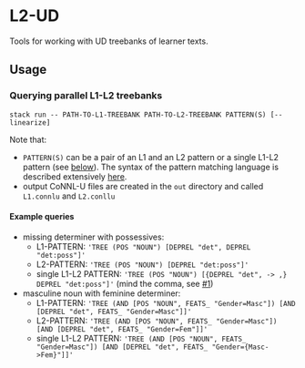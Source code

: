 # L2-UD
Tools for working with UD treebanks of learner texts.

## Usage

### Querying parallel L1-L2 treebanks
```
stack run -- PATH-TO-L1-TREEBANK PATH-TO-L2-TREEBANK PATTERN(S) [--linearize]
```

Note that:

- `PATTERN(S)` can be a pair of an L1 and an L2 pattern or a single L1-L2 pattern (see [below](#example-queries)). The syntax of the pattern matching language is described extensively [here](https://github.com/GrammaticalFramework/gf-ud/blob/master/doc/patterns.md).
- output CoNNL-U files are created in the `out` directory and called `L1.connlu` and `L2.conllu`

#### Example queries

- missing determiner with possessives:
  - L1-PATTERN: `'TREE (POS "NOUN") [DEPREL "det", DEPREL "det:poss"]'`
  - L2-PATTERN: `'TREE (POS "NOUN") [DEPREL "det:poss"]'`
  - single L1-L2 PATTERN: `'TREE (POS "NOUN") [{DEPREL "det", -> ,} DEPREL "det:poss"]'` (mind the comma, see [#1](https://github.com/harisont/L2-UD/issues/1))
- masculine noun with feminine determiner:
  - L1-PATTERN: `'TREE (AND [POS "NOUN", FEATS_ "Gender=Masc"]) [AND [DEPREL "det", FEATS_ "Gender=Masc"]]'`
  - L2-PATTERN: `'TREE (AND [POS "NOUN", FEATS_ "Gender=Masc"]) [AND [DEPREL "det", FEATS_ "Gender=Fem"]]'`
  - single L1-L2 PATTERN: `'TREE (AND [POS "NOUN", FEATS_ "Gender=Masc"]) [AND [DEPREL "det", FEATS_ "Gender={Masc->Fem}"]]'`
